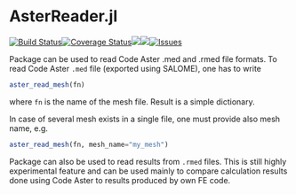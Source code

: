 # AsterReader.jl

[![Build Status](https://travis-ci.org/JuliaFEM/AsterReader.jl.svg?branch=master)](https://travis-ci.org/JuliaFEM/AsterReader.jl)[![Coverage Status](https://coveralls.io/repos/github/JuliaFEM/AsterReader.jl/badge.svg?branch=master)](https://coveralls.io/github/JuliaFEM/AsterReader.jl?branch=master)[![](https://img.shields.io/badge/docs-stable-blue.svg)](https://juliafem.github.io/AsterReader.jl/stable)[![](https://img.shields.io/badge/docs-latest-blue.svg)](https://juliafem.github.io/AsterReader.jl/latest)[![Issues](https://img.shields.io/github/issues/JuliaFEM/AsterReader.jl.svg)](https://github.com/JuliaFEM/AsterReader.jl/issues)

Package can be used to read Code Aster .med and .rmed file formats. To read Code Aster `.med` file (exported using SALOME), one has to write
```julia
aster_read_mesh(fn)
```
where `fn` is the name of the mesh file. Result is a simple dictionary.

In case of several mesh exists in a single file, one must provide also mesh name, e.g.
```julia
aster_read_mesh(fn, mesh_name="my_mesh")
```

Package can also be used to read results from `.rmed` files. This is still highly experimental feature and can be used mainly to compare calculation results done using Code Aster to results produced by own FE code.

